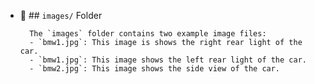 - 👋 ## `images/` Folder
		
		The `images` folder contains two example image files:
		- `bmw1.jpg`: This image is shows the right rear light of the car.
		- `bmw1.jpg`: This image shows the left rear light of the car.
		- `bmw2.jpg`: This image shows the side view of the car.


<!---
ziazia919/ziazia919 is a ✨ special ✨ repository because its `README.md` (this file) appears on your GitHub profile.
You can click the Preview link to take a look at your changes.
--->
